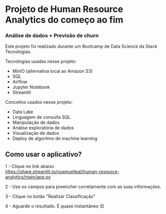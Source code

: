 # Projeto de Human Resource Analytics do começo ao fim
### Análise de dados + Previsão de churn
Este projeto foi realizado durante um Bootcamp de Data Science da Stack Tecnologias.

Tecnologias usadas nesse projeto:
- MinIO (alternativa local ao Amazon S3)
- SQL
- Airflow
- Jupyter Notebook
- Streamlit

Conceitos usados nesse projeto:
- Data Lake
- Linguagem de consulta SQL
- Manipulação de dados
- Análise exploratória de dados
- Visualização de dados
- Deploy de algoritmo de machine learning

## Como usar o aplicativo?
1 - Clique no link abaixo<br>
https://share.streamlit.io/osamuelleal/human-resource-analytics/main/app.py

2 - Use os campos para preencher corretamente com as suas informações.

3 - Clique no botão "Realizar Classificação"

4 - Aguarde o resultado. É quase instantâneo :blush:
